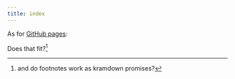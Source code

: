 ```yaml
---
title: index
---
```


As for [GitHub pages]:

Does that fit?[^1]

[GitHub pages]: https://help.github.com/en/github/working-with-github-pages

[^1]: and do footnotes work as kramdown promises?
